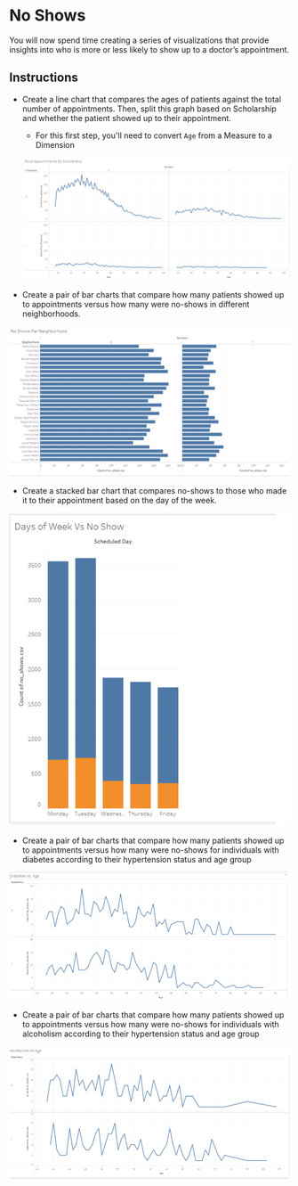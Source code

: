 # No Shows

You will now spend time creating a series of visualizations that provide insights into who is more or less likely to show up to a doctor’s appointment.

## Instructions

* Create a line chart that compares the ages of patients against the total number of appointments. Then, split this graph based on Scholarship and whether the patient showed up to their appointment.

  * For this first step, you'll need to convert `Age` from a Measure to a Dimension

  ![image-20231009232142179](images/image-20231009232142179.png)

* Create a pair of bar charts that compare how many patients showed up to appointments versus how many were no-shows in different neighborhoods.

![image-20231009232158025](images/image-20231009232158025.png)

* Create a stacked bar chart that compares no-shows to those who made it to their appointment based on the day of the week.

![image-20231009232303907](images/image-20231009232303907.png)

* Create a pair of bar charts that compare how many patients showed up to appointments versus how many were no-shows for individuals with diabetes according to their hypertension status and age group

![image-20231009232551671](images/image-20231009232551671.png)

* Create a pair of bar charts that compare how many patients showed up to appointments versus how many were no-shows for individuals with alcoholism according to their hypertension status and age group

![image-20231009232537660](images/image-20231009232537660.png)
